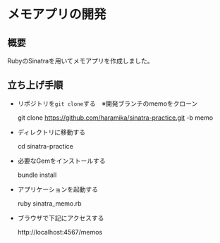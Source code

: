 # **メモアプリの開発**
## 概要
RubyのSinatraを用いてメモアプリを作成しました。

## 立ち上げ手順
- リポジトリを`git clone`する　※開発ブランチのmemoをクローン

    git clone https://github.com/haramika/sinatra-practice.git -b memo

- ディレクトリに移動する
  
    cd sinatra-practice

- 必要なGemをインストールする

    bundle install

- アプリケーションを起動する

    ruby sinatra_memo.rb
  
- ブラウザで下記にアクセスする

    http://localhost:4567/memos
